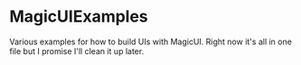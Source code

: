 # MagicUIExamples

Various examples for how to build UIs with MagicUI. Right now it's all in one file but I promise I'll clean it up later.
